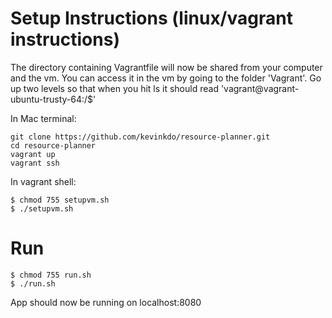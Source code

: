 # Setup Instructions (linux/vagrant instructions)
The directory containing Vagrantfile will now be shared from your computer and the vm. You can access it in the vm by going to the folder 'Vagrant'. Go up two levels so that when you hit ls it should read 'vagrant@vagrant-ubuntu-trusty-64:/$'

In Mac terminal:
```
git clone https://github.com/kevinkdo/resource-planner.git
cd resource-planner
vagrant up 
vagrant ssh
```

In vagrant shell: 
```
$ chmod 755 setupvm.sh
$ ./setupvm.sh
```

# Run
```
$ chmod 755 run.sh
$ ./run.sh
```
App should now be running on localhost:8080
